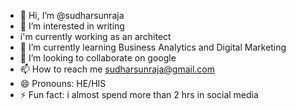 - 👋 Hi, I’m @sudharsunraja
- 👀 I’m interested in writing
- i'm currently working as an architect
- 🌱 I’m currently learning Business Analytics and Digital Marketing
- 💞️ I’m looking to collaborate on google 
- 📫 How to reach me sudharsunraja@gmail.com
- 😄 Pronouns: HE/HIS
- ⚡ Fun fact: i almost spend more than 2 hrs in social media 
